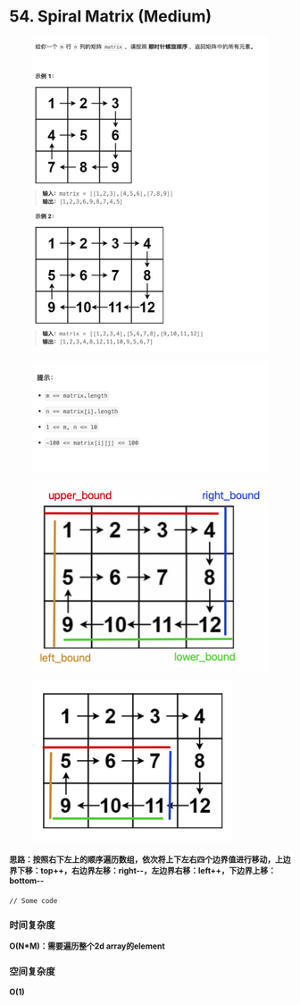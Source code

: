 # 54. Spiral Matrix (Medium)

<figure><img src="../../../.gitbook/assets/image (35) (1) (1).png" alt=""><figcaption></figcaption></figure>

<figure><img src="../../../.gitbook/assets/image (37) (1) (1).png" alt="" width="563"><figcaption></figcaption></figure>

<figure><img src="../../../.gitbook/assets/image (38) (1) (1).png" alt="" width="563"><figcaption></figcaption></figure>

<figure><img src="../../../.gitbook/assets/image (39) (1) (1).png" alt="" width="360"><figcaption></figcaption></figure>



#### 思路：按照右下左上的顺序遍历数组，依次将上下左右四个边界值进行移动，上边界下移：top++，右边界左移：right--，左边界右移：left++，下边界上移：bottom--

```
// Some code
```

### 时间复杂度

**O(N\*M)：需要遍历整个2d array的element**

### 空间复杂度

**O(1)**&#x20;
